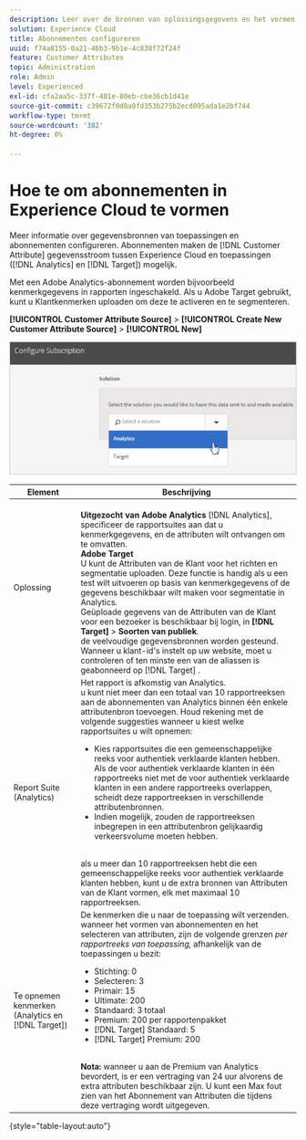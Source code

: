 ```yaml
---
description: Leer over de bronnen van oplossingsgegevens en het vormen abonnementen. Abonnementen maken de gegevensstroom van Kenmerken van de Klant tussen Experience Cloud en toepassingen (Analytics en Target) mogelijk.
solution: Experience Cloud
title: Abonnementen configureren
uuid: f74a8155-0a21-46b3-9b1e-4c838f72f24f
feature: Customer Attributes
topic: Administration
role: Admin
level: Experienced
exl-id: cfa2aa5c-337f-401e-80eb-cbe36cb1d41e
source-git-commit: c39672f0d8a0fd353b275b2ecd095ada1e2bf744
workflow-type: tm+mt
source-wordcount: '382'
ht-degree: 0%

---
```


# Hoe te om abonnementen in Experience Cloud te vormen

Meer informatie over gegevensbronnen van toepassingen en abonnementen configureren. Abonnementen maken de [!DNL Customer Attribute] gegevensstroom tussen Experience Cloud en toepassingen ([!DNL Analytics] en [!DNL Target]) mogelijk.

Met een Adobe Analytics-abonnement worden bijvoorbeeld kenmerkgegevens in rapporten ingeschakeld. Als u Adobe Target gebruikt, kunt u Klantkenmerken uploaden om deze te activeren en te segmenteren.

**[!UICONTROL Customer Attribute Source]** > **[!UICONTROL Create New Customer Attribute Source]** > **[!UICONTROL New]**

![ vorm abonnementen in Experience Cloud ](assets/configure_subscription_page.png)

| Element | Beschrijving |
|--- |--- |
| Oplossing | **<br>Uitgezocht van Adobe Analytics** [!DNL Analytics], specificeer de rapportsuites aan dat u kenmerkgegevens, en de attributen wilt ontvangen om te omvatten.<br>**Adobe Target**<br> U kunt de Attributen van de Klant voor het richten en segmentatie uploaden. Deze functie is handig als u een test wilt uitvoeren op basis van kenmerkgegevens of de gegevens beschikbaar wilt maken voor segmentatie in Analytics.<br> Geüploade gegevens van de Attributen van de Klant voor een bezoeker is beschikbaar bij login, in **[!DNL Target]** > **Soorten van publiek**.<br> de veelvoudige gegevensbronnen worden gesteund. Wanneer u klant-id&#39;s instelt op uw website, moet u controleren of ten minste een van de aliassen is geabonneerd op [!DNL Target] . |
| Report Suite (Analytics) | Het rapport is afkomstig van Analytics.<br> u kunt niet meer dan een totaal van 10 rapportreeksen aan de abonnementen van Analytics binnen één enkele attributenbron toevoegen. Houd rekening met de volgende suggesties wanneer u kiest welke rapportsuites u wilt opnemen:<ul><li>Kies rapportsuites die een gemeenschappelijke reeks voor authentiek verklaarde klanten hebben. Als de voor authentiek verklaarde klanten in één rapportreeks niet met de voor authentiek verklaarde klanten in een andere rapportreeks overlappen, scheidt deze rapportreeksen in verschillende attributenbronnen.</li><li>Indien mogelijk, zouden de rapportreeksen inbegrepen in een attributenbron gelijkaardig verkeersvolume moeten hebben.</li></ul><br> als u meer dan 10 rapportreeksen hebt die een gemeenschappelijke reeks voor authentiek verklaarde klanten hebben, kunt u de extra bronnen van Attributen van de Klant vormen, elk met maximaal 10 rapportreeksen. |
| Te opnemen kenmerken (Analytics en [!DNL Target]) | De kenmerken die u naar de toepassing wilt verzenden. <br> wanneer het vormen van abonnementen en het selecteren van attributen, zijn de volgende grenzen _per rapportreeks van toepassing,_ afhankelijk van de toepassingen u bezit:<ul><li>Stichting: 0</li><li>Selecteren: 3</li><li>Primair: 15</li><li>Ultimate: 200</li><li>Standaard: 3 totaal</li><li>Premium: 200 per rapportenpakket</li><li>[!DNL Target] Standaard: 5</li><li>[!DNL Target] Premium: 200</li></ul><br>**Nota:** wanneer u aan de Premium van Analytics bevordert, is er een vertraging van 24 uur alvorens de extra attributen beschikbaar zijn. U kunt een Max fout zien van het Abonnement van Attributen die tijdens deze vertraging wordt uitgegeven. |

{style="table-layout:auto"}
